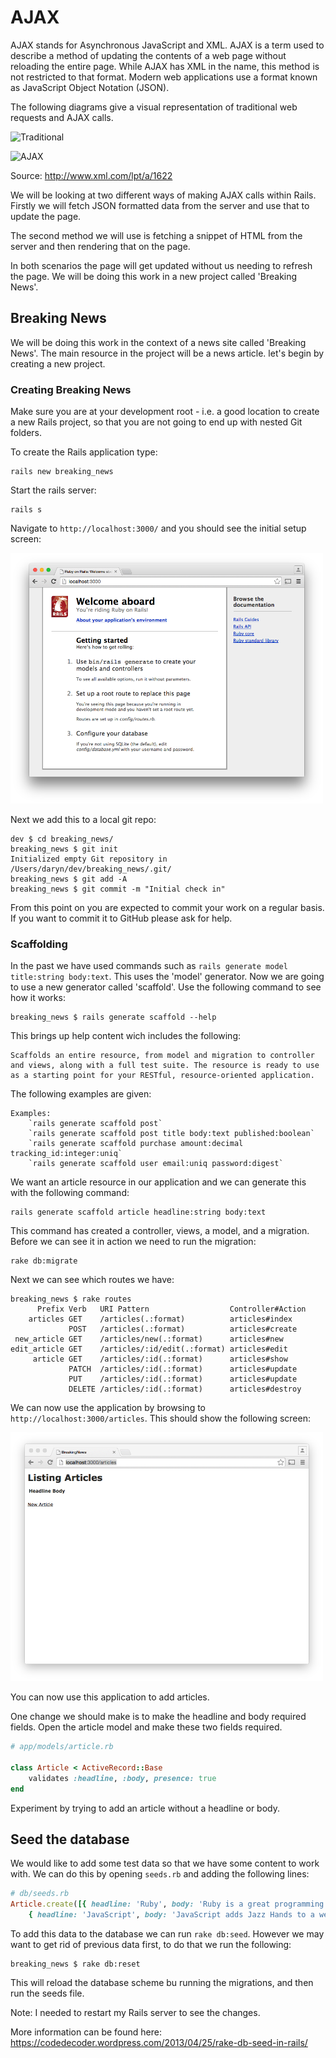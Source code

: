 # AJAX

AJAX stands for Asynchronous JavaScript and XML. AJAX is a term used to describe a method of updating the contents of a web page without reloading the entire page. While AJAX has XML in the name, this method is not restricted to that format. Modern web applications use a format known as JavaScript Object Notation (JSON). 

The following diagrams give a visual representation of traditional web requests and AJAX calls.

![Traditional](http://www.xml.com/2005/10/05/graphics/traditionalmodel.gif)

![AJAX](http://www.xml.com/2005/10/05/graphics/ajaxmodel.gif)

Source: http://www.xml.com/lpt/a/1622

We will be looking at two different ways of making AJAX calls within Rails. Firstly we will fetch JSON formatted data from the server and use that to update the page. 

The second method we will use is fetching a snippet of HTML from the server and then rendering that on the page. 

In both scenarios the page will get updated without us needing to refresh the page. We will be doing this work in a new project called 'Breaking News'.

## Breaking News

We will be doing this work in the context of a news site called 'Breaking News'. The main resource in the project will be a news article. let's begin by creating a new project. 

### Creating Breaking News

Make sure you are at your development root - i.e. a good location to create a new Rails project, so that you are not going to end up with nested Git folders.


To create the Rails application type:

```
rails new breaking_news
```

Start the rails server: 

```
rails s
```

Navigate to `http://localhost:3000/` and you should see the initial setup screen:

<img src="images/welcome.png" alt="Welcome Screen" width="500px" >

Next we add this to a local git repo:

```
dev $ cd breaking_news/
breaking_news $ git init
Initialized empty Git repository in /Users/daryn/dev/breaking_news/.git/
breaking_news $ git add -A
breaking_news $ git commit -m "Initial check in"

```

From this point on you are expected to commit your work on a regular basis. If you want to commit it to GitHub please ask for help.

### Scaffolding 

In the past we have used commands such as `rails generate model title:string body:text`. This uses the 'model' generator. Now we are going to use a new generator called 'scaffold'. Use the following command to see how it works:

```
breaking_news $ rails generate scaffold --help
```

This brings up help content wich includes the following:

```
Scaffolds an entire resource, from model and migration to controller and views, along with a full test suite. The resource is ready to use as a starting point for your RESTful, resource-oriented application.
```

The following examples are given:

```
Examples:
    `rails generate scaffold post`
    `rails generate scaffold post title body:text published:boolean`
    `rails generate scaffold purchase amount:decimal tracking_id:integer:uniq`
    `rails generate scaffold user email:uniq password:digest`
```

We want an article resource in our application and we can generate this with the following command:

```
rails generate scaffold article headline:string body:text
```

This command has created a controller, views, a model, and a migration. Before we can see it in action we need to run the migration:

```
rake db:migrate
```

Next we can see which routes we have:

```
breaking_news $ rake routes
      Prefix Verb   URI Pattern                  Controller#Action
    articles GET    /articles(.:format)          articles#index
             POST   /articles(.:format)          articles#create
 new_article GET    /articles/new(.:format)      articles#new
edit_article GET    /articles/:id/edit(.:format) articles#edit
     article GET    /articles/:id(.:format)      articles#show
             PATCH  /articles/:id(.:format)      articles#update
             PUT    /articles/:id(.:format)      articles#update
             DELETE /articles/:id(.:format)      articles#destroy

```

We can now use the application by browsing to `http://localhost:3000/articles`. This should show the following screen:

<img src="images/basic_app.png" alt="Basic App" width="500px" >


You can now use this application to add articles.

One change we should make is to make the headline and body required fields. Open the article model and make these two fields required.

```ruby
# app/models/article.rb

class Article < ActiveRecord::Base
	validates :headline, :body, presence: true
end

```

Experiment by trying to add an article without a headline or body.


## Seed the database

We would like to add some test data so that we have some content to work with. We can do this by opening `seeds.rb` and adding the following lines:

```ruby
# db/seeds.rb
Article.create([{ headline: 'Ruby', body: 'Ruby is a great programming language' }, 
	{ headline: 'JavaScript', body: 'JavaScript adds Jazz Hands to a website' }])
```

To add this data to the database we can run `rake db:seed`. However we may want to get rid of previous data first, to do that we run the following:

```
breaking_news $ rake db:reset
```
This will reload the database scheme bu running the migrations, and then run the seeds file.

Note: I needed to restart my Rails server to see the changes. 

More information can be found here: https://codedecoder.wordpress.com/2013/04/25/rake-db-seed-in-rails/




